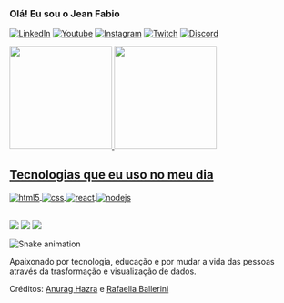 ### Olá! Eu sou o Jean Fabio 

[![LinkedIn](https://img.shields.io/badge/LinkedIn-0077B5?style=for-the-badge&logo=linkedin&logoColor=white)](https://www.linkedin.com/in/jeansilvaster)
[![Youtube](https://img.shields.io/badge/YouTube-FF0000?style=for-the-badge&logo=youtube&logoColor=white)](https://www.youtube.com/channel/UCUqGl4BeN7joX-47dI2l3Ew)
[![Instagram](https://img.shields.io/badge/Instagram-E4405F?style=for-the-badge&logo=instagram&logoColor=white)](https://www.instagram.com/jeansilvaster)
[![Twitch](https://img.shields.io/badge/Twitter-1DA1F2?style=for-the-badge&logo=twitter&logoColor=white)](https://twitter.com/jeansilvaster)
[![Discord](https://img.shields.io/badge/Discord-7289DA?style=for-the-badge&logo=discord&logoColor=white)](https://discord.com/channels/918292824900907048/918292825467133953)

  <a href="https://github.com/jeansilvaster">
  <img height="180em" src="https://github-readme-stats.vercel.app/api?username=jeansilvaster&show_icons=true&theme=tokyonight&include_all_commits=true&count_private=true"/>
  <img height="180em" src="https://github-readme-stats.vercel.app/api/top-langs/?username=jeansilvaster&layout=compact&langs_count=7&theme=tokyonight"/>
  
 </div>

 ## Tecnologias que eu uso no meu dia
  
<div style="display: inline_block">
  <img align="center" alt="html5" src="https://img.shields.io/badge/Python-3776AB?style=for-the-badge&logo=python&logoColor=white" />
  <img align="center" alt="css" src="https://img.shields.io/badge/R-276DC3?style=for-the-badge&logo=r&logoColor=white" />
  <img align="center" alt="react" src="https://img.shields.io/badge/SQLite-07405E?style=for-the-badge&logo=sqlite&logoColor=white" />
  <img align="center" alt="nodejs" src="https://img.shields.io/badge/Microsoft_Excel-217346?style=for-the-badge&logo=microsoft-excel&logoColor=white" />
  </div><br/>
       

   <a href="https://www.instagram.com/jeansilvaster/" target="_blank"><img src="https://img.shields.io/badge/-Instagram-%23E4405F?style=for-the-badge&logo=instagram&logoColor=white" target="_blank"></a>
  <a href="https://www.linkedin.com/in/jeansilvaster/" target="_blank"><img src="https://img.shields.io/badge/-LinkedIn-%230077B5?style=for-the-badge&logo=linkedin&logoColor=white" target="_blank"></a> 
  <a href="mailto:jeansilvaster@gmail.com"><img src="https://img.shields.io/badge/-Gmail-%23333?style=for-the-badge&logo=gmail&logoColor=white" target="_blank"></a>
</div>

 

   
  ![Snake animation](https://github.com/jeansilvaster/jeansilvaster/blob/output/github-contribution-grid-snake.svg)
  </div>
   
 

         

Apaixonado por tecnologia, educação e por mudar a vida das pessoas através da trasformação e visualização de dados.

<p>Créditos: <a href="https://github.com/anuraghazra/github-readme-stats">Anurag Hazra</a> e <a href="https://github.com/rafaballerini">Rafaella Ballerini</a></p>
</div>

  
